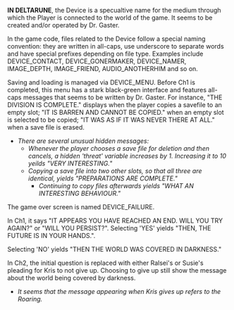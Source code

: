 **IN DELTARUNE**, the Device is a specualtive name for the medium through which <a onclick="loadFile('Red Soul.md')">the Player</a> is connected to the world of the game. It seems to be created and/or operated by <a onclick="loadFile('Doctor W. D. Gaster.md')">Dr. Gaster</a>.

In the game code, files related to the Device follow a special naming convention: they are written in all-caps, use underscore to separate words and have special prefixes depending on file type. Examples include DEVICE_CONTACT, <a onclick="loadFile('Goner Maker.md')">DEVICE\_GONERMAKER</a>, <a onclick="loadFile('Name Selector.md')">DEVICE\_NAMER</a>, <a onclick="loadFile('Depths.md')">IMAGE\_DEPTH</a>, <a onclick="loadFile('FRIEND.md')">IMAGE\_FRIEND</a>,  <a onclick="loadFile('Sound Test.md')">AUDIO\_ANOTHERHIM</a> and so on.

Saving and loading is managed via DEVICE_MENU. Before Ch1 is completed, this menu has a stark black-green interface and features all-caps messages that seems to be written by Dr. Gaster. For instance, "THE DIVISION IS COMPLETE." displays when the player copies a savefile to an empty slot; "IT IS BARREN AND CANNOT BE COPIED." when an empty slot is selected to be copied; "IT WAS AS IF IT WAS NEVER THERE AT ALL." when a save file is erased.
- _There are several unusual hidden messages:_
    - _Whenever the player chooses a save file for deletion and then cancels, a hidden 'threat' variable increases by 1. Increasing it to 10 yeilds "VERY INTERESTING."_
    - _Copying a save file into two other slots, so that all three are identical, yields "PREPARATIONS ARE COMPLETE."_
        - _Continuing to copy files afterwards yields "WHAT AN INTERESTING BEHAVIOUR."_

The game over screen is named DEVICE_FAILURE.

In Ch1, it says "IT APPEARS YOU HAVE REACHED AN END. WILL YOU TRY AGAIN?" or "WILL YOU PERSIST?". Selecting 'YES' yields "THEN, THE FUTURE IS IN YOUR HANDS.". 

Selecting 'NO' yields "THEN THE WORLD WAS COVERED IN DARKNESS."

In Ch2, the initial question is replaced with either <a onclick="loadFile('Ralsei.md')">Ralsei's</a> or <a onclick="loadFile('Susie.md')">Susie's</a> pleading for <a onclick="loadFile('Kris.md')">Kris</a> to not give up. Choosing to give up still show the message about the world being covered by darkness.
- _It seems that the message appearing when Kris gives up refers to <a onclick="loadFile('The Roaring.md')">the Roaring</a>._
